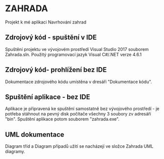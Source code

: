 # ZAHRADA
Projekt k mé aplikaci Navrhování zahrad

Zdrojový kód - spuštění v IDE
------------------------------
Spuštění projektu ve vývojovém prostředí Visual Studio 2017 souborem Zahrada.sln. Použitý programovací jazyk Visual C#/.NET verze 4.6.1

Zdrojový kód- prohlížení bez IDE
--------------------------------
Dokumentace zdrojového kódu umístěna v dresáři "Dokumentace kódu".

Spuštění aplikace - bez IDE
---------------------------
Aplikace je připravená ke spuštění samostatně bez vývojového prostředí - je potřeba stáhnout na pevný disk počítače všechny 3 soubory zv adresáři "bin". Spuštění aplikace potom souborem "zahrada.exe".

UML dokumentace
----------------
Diagram tříd a Diagram případů užití se nacházejí ve složce Zahrada UML diagramy.




